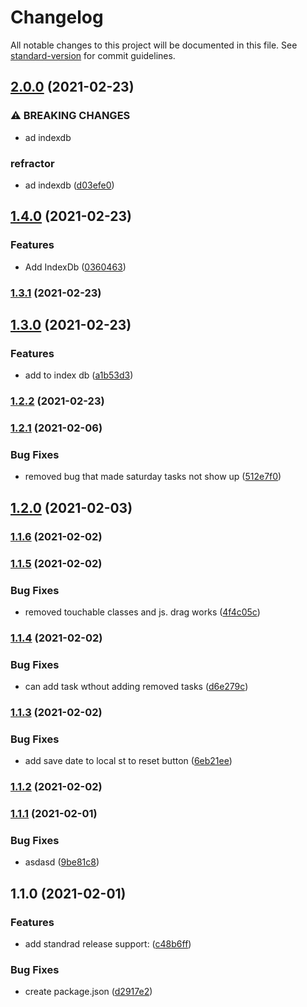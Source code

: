 # Changelog

All notable changes to this project will be documented in this file. See [standard-version](https://github.com/conventional-changelog/standard-version) for commit guidelines.

## [2.0.0](https://github.com/justinwilliamsrva/dailyRoutineChecker/compare/v1.4.0...v2.0.0) (2021-02-23)


### ⚠ BREAKING CHANGES

* ad indexdb

### refractor

* ad indexdb ([d03efe0](https://github.com/justinwilliamsrva/dailyRoutineChecker/commit/d03efe0a75dd45138205a98954c336330fed15b9))

## [1.4.0](https://github.com/justinwilliamsrva/dailyRoutineChecker/compare/v1.3.1...v1.4.0) (2021-02-23)


### Features

* Add IndexDb ([0360463](https://github.com/justinwilliamsrva/dailyRoutineChecker/commit/036046309b0bd99ae399d0219d2f13895a26a4dd))

### [1.3.1](https://github.com/justinwilliamsrva/dailyRoutineChecker/compare/v1.3.0...v1.3.1) (2021-02-23)

## [1.3.0](https://github.com/justinwilliamsrva/dailyRoutineChecker/compare/v1.2.2...v1.3.0) (2021-02-23)


### Features

* add to index db ([a1b53d3](https://github.com/justinwilliamsrva/dailyRoutineChecker/commit/a1b53d37c5ba28b1d5cbd50729094a63d0c62bde))

### [1.2.2](https://github.com/justinwilliamsrva/dailyRoutineChecker/compare/v1.2.1...v1.2.2) (2021-02-23)

### [1.2.1](https://github.com/justinwilliamsrva/dailyRoutineChecker/compare/v1.2.0...v1.2.1) (2021-02-06)


### Bug Fixes

* removed bug that made saturday tasks not show up ([512e7f0](https://github.com/justinwilliamsrva/dailyRoutineChecker/commit/512e7f09d05806ea568f012a19b1bfd35ebed00b))

## [1.2.0](https://github.com/justinwilliamsrva/dailyRoutineChecker/compare/v1.1.6...v1.2.0) (2021-02-03)

### [1.1.6](https://github.com/justinwilliamsrva/dailyRoutineChecker/compare/v1.1.5...v1.1.6) (2021-02-02)

### [1.1.5](https://github.com/justinwilliamsrva/dailyRoutineChecker/compare/v1.1.4...v1.1.5) (2021-02-02)


### Bug Fixes

* removed touchable classes and js. drag works ([4f4c05c](https://github.com/justinwilliamsrva/dailyRoutineChecker/commit/4f4c05caacf69a5b23579f8ecec421029d0eaabc))

### [1.1.4](https://github.com/justinwilliamsrva/dailyRoutineChecker/compare/v1.1.3...v1.1.4) (2021-02-02)


### Bug Fixes

* can add task wthout adding removed tasks ([d6e279c](https://github.com/justinwilliamsrva/dailyRoutineChecker/commit/d6e279c6ad2f875980c4757e88500a5f2fb995c3))

### [1.1.3](https://github.com/justinwilliamsrva/dailyRoutineChecker/compare/v1.1.2...v1.1.3) (2021-02-02)


### Bug Fixes

* add save date to local st to reset button ([6eb21ee](https://github.com/justinwilliamsrva/dailyRoutineChecker/commit/6eb21ee91d8435d73974fe4cdcfe1224161a0bfd))

### [1.1.2](https://github.com/justinwilliamsrva/dailyRoutineChecker/compare/v1.1.1...v1.1.2) (2021-02-02)

### [1.1.1](https://github.com/justinwilliamsrva/dailyRoutineChecker/compare/v1.1.0...v1.1.1) (2021-02-01)


### Bug Fixes

* asdasd ([9be81c8](https://github.com/justinwilliamsrva/dailyRoutineChecker/commit/9be81c8d9587df15508794766d510d7ac72cdffb))

## 1.1.0 (2021-02-01)


### Features

* add standrad release support: ([c48b6ff](https://github.com/justinwilliamsrva/dailyRoutineChecker/commit/c48b6ff110417e0ae6b1ae63221702822f495a5f))


### Bug Fixes

* create package.json ([d2917e2](https://github.com/justinwilliamsrva/dailyRoutineChecker/commit/d2917e28951c2df517f4562fdfec6aed25937d62))
